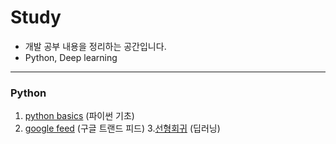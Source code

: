 # Study
* 개발 공부 내용을 정리하는 공간입니다.
* Python, Deep learning

* * *

### Python
1. [python basics](https://github.com/jyshine/study/blob/main/python/Python_Basic.ipynb) 
  (파이썬 기초)
2. [google feed](https://github.com/jyshine/study/blob/main/python/google_feed.ipynb) 
  (구글 트랜드 피드)
3.[선형회귀](https://github.com/jyshine/study/blob/main/python/linear_regression.ipynb)
  (딥러닝)
